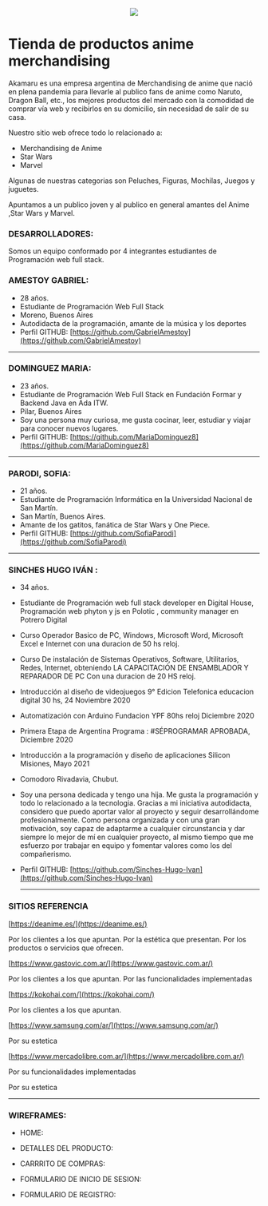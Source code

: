 <p align="center"> 
<img src="https://user-images.githubusercontent.com/84039185/120393567-8432ab80-c308-11eb-8066-53ded19a0915.png">
</p>


# Tienda  de productos  anime  merchandising 

Akamaru es una empresa argentina de Merchandising de anime que nació en plena pandemia para llevarle al publico fans de anime como Naruto, Dragon Ball, etc., los mejores productos del mercado con la comodidad de comprar vía web y recibirlos en su domicilio, sin necesidad de salir de su casa.

Nuestro sitio web ofrece todo lo relacionado a:
- Merchandising de Anime 
- Star Wars 
- Marvel 

 Algunas de  nuestras categorias  son Peluches, Figuras, Mochilas, Juegos y juguetes.
 
Apuntamos a un publico joven  y al publico en general amantes del Anime ,Star Wars y Marvel. 
  

### DESARROLLADORES:

Somos un equipo  conformado por 4 integrantes  estudiantes de Programación web full stack.

 
 ### AMESTOY GABRIEL:
- 28 años.
- Estudiante de Programación Web Full Stack
- Moreno, Buenos Aires
- Autodidacta de la programación, amante de la música y los deportes
- Perfil GITHUB:  [https://github.com/GabrielAmestoy](https://github.com/GabrielAmestoy) 
___
 ### DOMINGUEZ MARIA:
- 23 años.
- Estudiante de Programación Web Full Stack en Fundación Formar y Backend Java en Ada ITW. 
- Pilar, Buenos Aires
- Soy una persona muy curiosa, me gusta cocinar, leer, estudiar y viajar para conocer nuevos lugares.
- Perfil GITHUB:  [https://github.com/MariaDominguez8](https://github.com/MariaDominguez8) 
___
 ### PARODI, SOFIA:
>
- 21 años.
- Estudiante de Programación Informática en la Universidad Nacional de San Martín.
- San Martín, Buenos Aires.
- Amante de los gatitos, fanática de Star Wars y One Piece.
- Perfil GITHUB:  [https://github.com/SofiaParodi](https://github.com/SofiaParodi) 
___

 ### SINCHES HUGO IVÁN :
>
- 34 años.
- Estudiante de Programación web full stack developer en Digital House, Programación web phyton y js en Polotic  , community manager en Potrero Digital 
- Curso Operador Basico de PC, Windows, Microsoft Word, Microsoft Excel e Internet con una duracion de 50 hs reloj.
- Curso De instalación de Sistemas Operativos, Software, Utilitarios, Redes, Internet, obteniendo  LA CAPACITACIÓN DE ENSAMBLADOR Y REPARADOR DE PC Con una duracion de 20 HS reloj.
- Introducción al diseño de videojuegos 9° Edicion Telefonica educacion digital 30 hs, 24 Noviembre 2020
- Automatización con Arduino Fundacion YPF  80hs reloj Diciembre 2020
-  Primera Etapa de Argentina Programa : #SÉPROGRAMAR   APROBADA, Diciembre 2020
- Introducción a  la programación y diseño de aplicaciones Silicon  Misiones, Mayo 2021

- Comodoro Rivadavia, Chubut.
- Soy una persona dedicada y tengo una hija. Me gusta la programación y todo lo relacionado a la tecnologia. Gracias a mi iniciativa autodidacta, considero que puedo aportar valor al proyecto y seguir desarrollándome profesionalmente.
Como persona organizada y con una gran motivación, soy capaz de adaptarme a cualquier circunstancia y dar siempre lo mejor de mí en cualquier proyecto, al mismo tiempo que me esfuerzo por trabajar en equipo y fomentar valores como los del compañerismo. 
- Perfil GITHUB:  [https://github.com/Sinches-Hugo-Ivan](https://github.com/Sinches-Hugo-Ivan)  

  ___

### SITIOS REFERENCIA
 >
[https://deanime.es/](https://deanime.es/)

>
Por los clientes a los que apuntan.
Por la estética que presentan.
Por los productos o servicios que ofrecen.

>

[https://www.gastovic.com.ar/](https://www.gastovic.com.ar/)
>
Por los clientes a los que apuntan.
Por las funcionalidades implementadas

>

[https://kokohai.com/](https://kokohai.com/)
>
Por los clientes a los que apuntan.

>

[https://www.samsung.com/ar/](https://www.samsung.com/ar/)
>
Por su estetica  

>

[https://www.mercadolibre.com.ar/](https://www.mercadolibre.com.ar/)
>
Por su funcionalidades implementadas
>
Por su estetica




___


### WIREFRAMES:

- HOME:

- DETALLES DEL PRODUCTO:

- CARRRITO DE COMPRAS:

- FORMULARIO DE INICIO DE SESION: 

- FORMULARIO DE REGISTRO:

